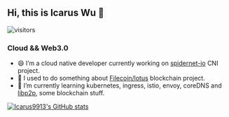 ## Hi, this is Icarus Wu  👋

![visitors](https://visitor-badge.glitch.me/badge?page_id=Icarus9913.Icarus9913&left_color=green&right_color=red)

### Cloud && Web3.0

- 😄 I’m a cloud native developer currently working on [spidernet-io](https://github.com/spidernet-io) CNI project. 
- 😬 I used to do something about [Filecoin/lotus](https://github.com/filecoin-project/lotus) blockchain project. 
- 🧐 I’m currently learning kubernetes, ingress, istio, envoy, coreDNS and [libp2p](https://github.com/libp2p), some blockchain stuff.



[![Icarus9913's GitHub stats](https://github-readme-stats.vercel.app/api?username=Icarus9913)]()
